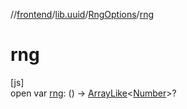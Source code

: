 //[frontend](../../../index.md)/[lib.uuid](../index.md)/[RngOptions](index.md)/[rng](rng.md)

# rng

[js]\
open var [rng](rng.md): () -&gt; [ArrayLike](../../lib.tsstdlib/-array-like/index.md)&lt;[Number](https://kotlinlang.org/api/latest/jvm/stdlib/kotlin/-number/index.html)&gt;?
